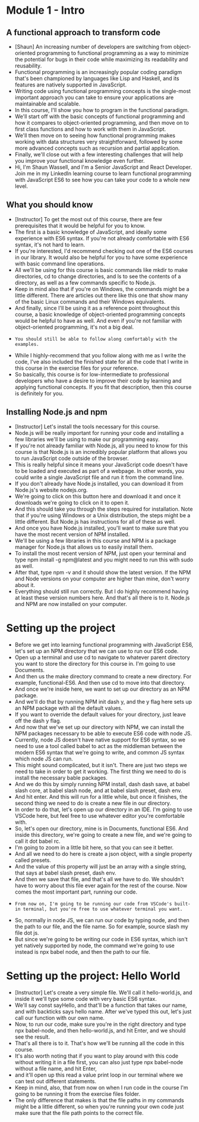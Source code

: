 # Module 1 - Intro

## A functional approach to transform code

- [Shaun] An increasing number of developers are switching from object-oriented programming to functional programming as a way to minimize the potential for bugs in their code while maximizing its readability and reusability.
-  Functional programming is an increasingly popular coding paradigm that's been championed by languages like Lisp and Haskell, and its features are natively supported in JavaScript.
-   Writing code using functional programming concepts is the single-most important approach you can take to ensure your applications are maintainable and scalable.
-   In this course, I'll show you how to program in the functional paradigm.
-   We'll start off with the basic concepts of functional programming and how it compares to object-oriented programming, and then move on to first class functions and how to work with them in JavaScript.
-   We'll then move on to seeing how functional programming makes working with data structures very straightforward, followed by some more advanced concepts such as recursion and partial application.
-   Finally, we'll close out with a few interesting challenges that will help you improve your functional knowledge even further.
-    Hi, I'm Shaun Wassell, and I'm a Senior JavaScript and React Developer. Join me in my LinkedIn learning course to learn functional programming with JavaScript ES6 to see how you can take your code to a whole new level.

##  What you should know

- [Instructor] To get the most out of this course, there are few prerequisites that it would be helpful for you to know.
-  The first is a basic knowledge of JavaScript, and ideally some experience with ES6 syntax. If you're not already comfortable with ES6 syntax, it's not hard to learn.
-   If you're interested, I'd recommend checking out one of the ES6 courses in our library. It would also be helpful for you to have some experience with basic command line operations.
-   All we'll be using for this course is basic commands like mkdir to make directories, cd to change directories, and ls to see the contents of a directory, as well as a few commands specific to Node.js.
-    Keep in mind also that if you're on Windows, the commands might be a little different. There are articles out there like this one that show many of the basic Linux commands and their Windows equivalents.
-    And finally, since I'll be using it as a reference point throughout this course, a basic knowledge of object-oriented programming concepts would be helpful to have as well. And even if you're not familiar with object-oriented programming, it's not a big deal.
-     You should still be able to follow along comfortably with the examples.
- While I highly-recommend that you follow along with me as I write the code, I've also included the finished state for all the code that I write in this course in the exercise files for your reference.
- So basically, this course is for low-intermediate to professional developers who have a desire to improve their code by learning and applying functional concepts. If you fit that description, then this course is definitely for you.

## Installing Node.js and npm

- [Instructor] Let's install the tools necessary for this course.
- Node.js will be really important for running your code and installing a few libraries we'll be using to make our programming easy.
-  If you're not already familiar with Node.js, all you need to know for this course is that Node.js is an incredibly popular platform that allows you to run JavaScript code outside of the browser.
-  This is really helpful since it means your JavaScript code doesn't have to be loaded and executed as part of a webpage. In other words, you could write a single JavaScript file and run it from the command line.
-   If you don't already have Node.js installed, you can download it from Node.js's website nodejs.org.
-   We're going to click on this button here and download it and once it downloads we're going to click on it to open it.
-   And this should take you through the steps required for installation. Note that if you're using Windows or a Unix distribution, the steps might be a little different. But Node.js has instructions for all of these as well.
-    And once you have Node.js installed, you'll want to make sure that you have the most recent version of NPM installed.
-    We'll be using a few libraries in this course and NPM is a package manager for Node.js that allows us to easily install them.
-    To install the most recent version of NPM, just open your terminal and type npm install -g npm@latest and you might need to run this with sudo as well.
-    After that, type npm -v and it should show the latest version. If the NPM and Node versions on your computer are higher than mine, don't worry about it.
-    Everything should still run correctly. But I do highly recommend having at least these version numbers here. And that's all there is to it. Node.js and NPM are now installed on your computer.

# Setting up the project

- Before we get into learning functional programming with JavaScript ES6, let's set up an NPM directory that we can use to run our ES6 code.
- Open up a terminal and use cd to navigate to whatever parent directory you want to store the directory for this course in. I'm going to use Documents.
- And then us the make directory command to create a new directory. For example, functional-ES6. And then use cd to move into that directory.
- And once we're inside here, we want to set up our directory as an NPM package.
-  And we'll do that by running NPM init dash y, and the y flag here sets up an NPM package with all the default values.
-   If you want to override the default values for your directory, just leave off the dash y flag.
-   And now that we've set up our directory with NPM, we can install the NPM packages necessary to be able to execute ES6 code with node JS.
-   Currently, node JS doesn't have native support for ES6 syntax, so we need to use a tool called babel to act as the middleman between the modern ES6 syntax that we're going to write, and common JS syntax which node JS can run.
-   This might sound complicated, but it isn't. There are just two steps we need to take in order to get it working. The first thing we need to do is install the necessary bable packages.
-    And we do this by simply running NPM install, dash dash save, at babel slash core, at babel slash node, and at babel slash preset, dash env.
-    And hit enter. And this will run for a little while, but once it finishes, the second thing we need to do is create a new file in our directory.
-    In order to do that, let's open up our directory in an IDE. I'm going to use VSCode here, but feel free to use whatever editor you're comfortable with.
-    So, let's open our directory, mine is in Documents, functional ES6. And inside this directory, we're going to create a new file, and we're going to call it dot babel rc.
-    I'm going to zoom in a little bit here, so that you can see it better.
-    And all we need to do here is create a json object, with a single property called presets.
-    And the value of this property will just be an array with a single string, that says at babel slash preset, dash env.
-    And then we save that file, and that's all we have to do. We shouldn't have to worry about this file ever again for the rest of the course. Now comes the most important part, running our code.
-     From now on, I'm going to be running our code from VSCode's built-in terminal, but you're free to use whatever terminal you want.
- So, normally in node JS, we can run our code by typing node, and then the path to our file, and the file name. So for example, source slash my file dot js.
- But since we're going to be writing our code in ES6 syntax, which isn't yet natively supported by node, the command we're going to use instead is npx babel node, and then the path to our file.


# Setting up the project: Hello World

- [Instructor] Let's create a very simple file. We'll call it hello-world.js, and inside it we'll type some code with very basic ES6 syntax.
- We'll say const sayHello, and that'll be a function that takes our name, and with backticks says hello name. After we've typed this out, let's just call our function with our own name.
- Now, to run our code, make sure you're in the right directory and type npx babel-node, and then hello-world.js, and hit Enter, and we should see the result.
- That's all there is to it. That's how we'll be running all the code in this course.
- It's also worth noting that if you want to play around with this code without writing it in a file first, you can also just type npx babel-node without a file name, and hit Enter,
-  and it'll open up this read a value print loop in our terminal where we can test out different statements.
-  Keep in mind, also, that from now on when I run code in the course I'm going to be running it from the exercise files folder.
-  The only difference that makes is that the file paths in my commands might be a little different, so when you're running your own code just make sure that the file path points to the correct file.


  
